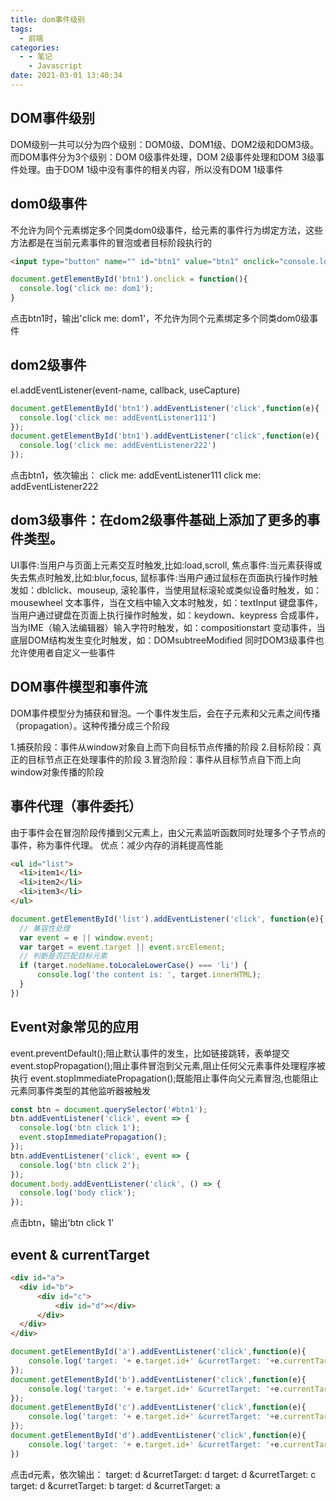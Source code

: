 ```yaml
---
title: dom事件级别
tags:
  - 前端
categories:
  - - 笔记
    - Javascript
date: 2021-03-01 13:40:34
---
```

## DOM事件级别

DOM级别一共可以分为四个级别：DOM0级、DOM1级、DOM2级和DOM3级。而DOM事件分为3个级别：DOM 0级事件处理，DOM 2级事件处理和DOM 3级事件处理。由于DOM 1级中没有事件的相关内容，所以没有DOM 1级事件

## dom0级事件

不允许为同个元素绑定多个同类dom0级事件，给元素的事件行为绑定方法，这些方法都是在当前元素事件的冒泡或者目标阶段执行的

```html
<input type="button" name="" id="btn1" value="btn1" onclick="console.log('click me:dom0')" />
```

```js
document.getElementById('btn1').onclick = function(){
  console.log('click me: dom1');
}
```

点击btn1时，输出'click me: dom1'，不允许为同个元素绑定多个同类dom0级事件

## dom2级事件

el.addEventListener(event-name, callback, useCapture)

```js
document.getElementById('btn1').addEventListener('click',function(e){
  console.log('click me: addEventListener111')
});
document.getElementById('btn1').addEventListener('click',function(e){
  console.log('click me: addEventListener222')
});
```

点击btn1，依次输出：
click me: addEventListener111
click me: addEventListener222

## dom3级事件：在dom2级事件基础上添加了更多的事件类型。

UI事件:当用户与页面上元素交互时触发,比如:load,scroll,
焦点事件:当元素获得或失去焦点时触发,比如:blur,focus,
鼠标事件:当用户通过鼠标在页面执行操作时触发如：dblclick、mouseup,
滚轮事件，当使用鼠标滚轮或类似设备时触发，如：mousewheel
文本事件，当在文档中输入文本时触发，如：textInput
键盘事件，当用户通过键盘在页面上执行操作时触发，如：keydown、keypress
合成事件，当为IME（输入法编辑器）输入字符时触发，如：compositionstart
变动事件，当底层DOM结构发生变化时触发，如：DOMsubtreeModified
同时DOM3级事件也允许使用者自定义一些事件

## DOM事件模型和事件流

DOM事件模型分为捕获和冒泡。一个事件发生后，会在子元素和父元素之间传播（propagation）。这种传播分成三个阶段

1.捕获阶段：事件从window对象自上而下向目标节点传播的阶段
2.目标阶段：真正的目标节点正在处理事件的阶段
3.冒泡阶段：事件从目标节点自下而上向window对象传播的阶段

## 事件代理（事件委托）

由于事件会在冒泡阶段传播到父元素上，由父元素监听函数同时处理多个子节点的事件，称为事件代理。
优点：减少内存的消耗提高性能

```html
<ul id="list">
  <li>item1</li>
  <li>item2</li>
  <li>item3</li>
</ul>
```

```js
document.getElementById('list').addEventListener('click', function(e){
  // 兼容性处理
  var event = e || window.event;
  var target = event.target || event.srcElement;
  // 判断是否匹配目标元素
  if (target.nodeName.toLocaleLowerCase() === 'li') {
      console.log('the content is: ', target.innerHTML);
  }
})
```

## Event对象常见的应用

event.preventDefault();阻止默认事件的发生，比如链接跳转，表单提交
event.stopPropagation();阻止事件冒泡到父元素,阻止任何父元素事件处理程序被执行
event.stopImmediatePropagation();既能阻止事件向父元素冒泡,也能阻止元素同事件类型的其他监听器被触发

```js
const btn = document.querySelector('#btn1');
btn.addEventListener('click', event => {
  console.log('btn click 1');
  event.stopImmediatePropagation();
});
btn.addEventListener('click', event => {
  console.log('btn click 2');
});
document.body.addEventListener('click', () => {
  console.log('body click');
});
```

点击btn，输出'btn click 1'

## event & currentTarget

```html
<div id="a">
  <div id="b">
      <div id="c">
          <div id="d"></div>
      </div>
  </div>
</div>
```

```js
document.getElementById('a').addEventListener('click',function(e){
    console.log('target: '+ e.target.id+' &curretTarget: '+e.currentTarget.id)
});
document.getElementById('b').addEventListener('click',function(e){
    console.log('target: '+ e.target.id+' &curretTarget: '+e.currentTarget.id)
});
document.getElementById('c').addEventListener('click',function(e){
    console.log('target: '+ e.target.id+' &curretTarget: '+e.currentTarget.id)
});
document.getElementById('d').addEventListener('click',function(e){
    console.log('target: '+ e.target.id+' &curretTarget: '+e.currentTarget.id)
})
```

点击d元素，依次输出：
target: d &curretTarget: d
target: d &curretTarget: c
target: d &curretTarget: b
target: d &curretTarget: a